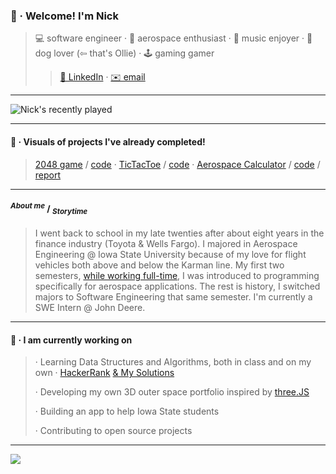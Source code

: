 ### 👋 · Welcome! I'm Nick
>💻 software engineer · 🚀 aerospace enthusiast · 🎵 music enjoyer · 🐶 dog lover (⇦ that's Ollie) · 🕹️ gaming gamer
>> [🤝 LinkedIn](https://www.linkedin.com/in/mccnick/) · [✉️ email](mailto:nickmcc@iastate.edu)
_______
![Nick's recently played](https://spotify-recently-played-readme.vercel.app/api?user=7iosa6zosbstnzn6jxm1s0qqc&count=3&width=900&height=200)
_______
#### 🧩 · Visuals of projects I've already completed! 
> [2048 game](https://user-images.githubusercontent.com/91184284/232322694-6c8ceb66-9118-4066-a43c-5214a4083cb1.gif) / [code](https://github.com/mccnick/COMS-227/blob/main/HW3/HW03/src/hw3/ConnectGame.java "2048 game source code")
> · [TicTacToe](https://user-images.githubusercontent.com/91184284/229703311-da007f9a-ea7c-4629-a577-32b01e902073.gif) / [code](https://github.com/mccnick/TicTacToe/blob/main/TicTacToe/src/zzzTicTacToe/TicTacToe.java "TicTacToe source code")
> · [Aerospace Calculator](https://github.com/mccnick/DensityAltitudeCalculator/blob/main/Nick%20McCullough%20-%20Project%201.pdf) / [code](https://github.com/mccnick/DensityAltitudeCalculator/blob/main/DensityAltCalc.m "Aerospace Calculator source code") / [report](https://github.com/mccnick/DensityAltitudeCalculator/blob/main/Nick%20McCullough%20-%20Project%201.pdf "100% score on this project report")


_______
 #### <sup>*About me*</sup> / <sub>*Storytime*</sub>
>I went back to school in my late twenties after about eight years in the finance industry (Toyota & Wells Fargo). I majored in Aerospace Engineering @ Iowa State University because of my love for flight vehicles both above and below the Karman line. My first two semesters, [while working full-time](https://www.registrar.iastate.edu/sites/default/files/uploads/info/DeansListF21Updated418.pdf "Dean's List"), I was introduced to programming specifically for aerospace applications. The rest is history, I switched majors to Software Engineering that same semester. I'm currently a SWE Intern @ John Deere.
_______

#### 🌱 · I am currently working on
> · Learning Data Structures and Algorithms, both in class and on my own · [HackerRank](https://www.hackerrank.com/nickmcc) [& My Solutions](https://github.com/mccnick/HackerRank-Problems)
>
> · Developing my own 3D outer space portfolio inspired by [three.JS](https://threejs.org/)
>
> · Building an app to help Iowa State students
>
> · Contributing to open source projects

_______
 ![](https://komarev.com/ghpvc/?username=mccnick&color=blue&label=Views+on+Nick's+GitHub:&style=for-the-square)



<!--
**mccnick/mccnick** is a ✨ _special_ ✨ repository because its `README.md` (this file) appears on your GitHub profile.

Here are some ideas to get you started:

- 🔭 I’m currently working on ...
- 🌱 I’m currently learning ...
- 👯 I’m looking to collaborate on ...
- 🤔 I’m looking for help with ...
- 💬 Ask me about ...
- 📫 How to reach me: ...
- 😄 Pronouns: ...
- ⚡ Fun fact: ...

// github most used programming languages chart (too much jupyter notebook)
![Most Committed Languages](https://github-readme-stats.vercel.app/api/top-langs/?username=mccnick&layout=compact&theme=theme)

// spotify
![Nick's recently played](https://spotify-recently-played-readme.vercel.app/api?user=7iosa6zosbstnzn6jxm1s0qqc&count=3&width=900&height=200)
![Spotify recently played](https://spotify-recently-played-readme.vercel.app/api?user=7iosa6zosbstnzn6jxm1s0qqc&count=3)

![finance](https://user-images.githubusercontent.com/91184284/232307962-e49c14f1-5fa5-451e-a068-d00e0ad2bc82.png)
-->
